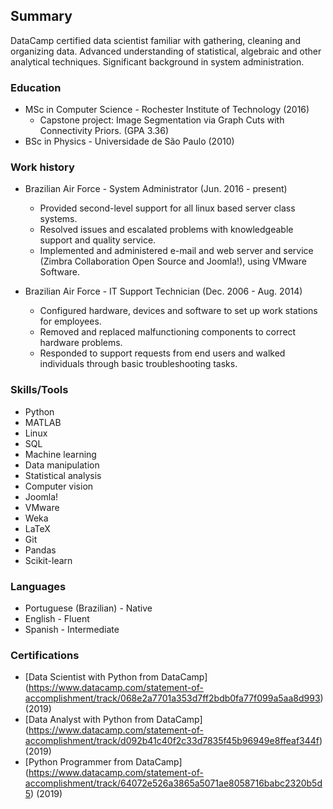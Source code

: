 ## Summary

DataCamp certified data scientist familiar with gathering, cleaning and organizing data. Advanced understanding of statistical, algebraic and other analytical techniques. Significant background in system administration.

### Education

- MSc in Computer Science - Rochester Institute of Technology (2016)
  - Capstone project: Image Segmentation via Graph Cuts with Connectivity Priors. (GPA 3.36)
- BSc in Physics - Universidade de São Paulo (2010)

### Work history

- Brazilian Air Force - System Administrator (Jun. 2016 - present)
   - Provided second-level support for all linux based server class systems.
   - Resolved issues and escalated problems with knowledgeable support and quality service.
   - Implemented and administered e-mail and web server and service (Zimbra Collaboration Open Source and Joomla!), using VMware Software.

- Brazilian Air Force - IT Support Technician (Dec. 2006 - Aug. 2014)
  - Configured hardware, devices and software to set up work stations for employees.
  - Removed and replaced malfunctioning components to correct hardware problems.
  - Responded to support requests from end users and walked individuals through basic troubleshooting tasks.

### Skills/Tools

- Python
- MATLAB
- Linux
- SQL
- Machine learning
- Data manipulation
- Statistical analysis
- Computer vision
- Joomla!
- VMware
- Weka
- LaTeX
- Git
- Pandas
- Scikit-learn

### Languages

- Portuguese (Brazilian) - Native
- English - Fluent
- Spanish - Intermediate

### Certifications

- [Data Scientist with Python from DataCamp] (https://www.datacamp.com/statement-of-accomplishment/track/068e2a7701a353d7ff2bdb0fa77f099a5aa8d993) (2019)
- [Data Analyst with Python from DataCamp] (https://www.datacamp.com/statement-of-accomplishment/track/d092b41c40f2c33d7835f45b96949e8ffeaf344f) (2019)
- [Python Programmer from DataCamp] (https://www.datacamp.com/statement-of-accomplishment/track/64072e526a3865a5071ae8058716babc2320b5d5) (2019)
